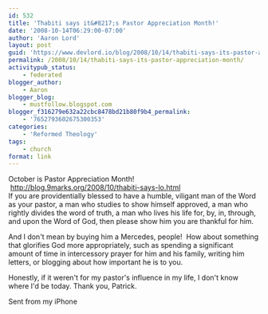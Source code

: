 ```yaml
---
id: 532
title: 'Thabiti says it&#8217;s Pastor Appreciation Month!'
date: '2008-10-14T06:29:00-07:00'
author: 'Aaron Lord'
layout: post
guid: 'https://www.devlord.io/blog/2008/10/14/thabiti-says-its-pastor-appreciation-month/'
permalink: /2008/10/14/thabiti-says-its-pastor-appreciation-month/
activitypub_status:
    - federated
blogger_author:
    - Aaron
blogger_blog:
    - mustfollow.blogspot.com
blogger_f316279e632a22cbc8478bd21b80f9b4_permalink:
    - '7652793602675300353'
categories:
    - 'Reformed Theology'
tags:
    - church
format: link
---
```


<div>October is Pastor Appreciation Month!  <a href="http://blog.9marks.org/2008/10/thabiti-says-lo.html">http://blog.9marks.org/2008/10/thabiti-says-lo.html</a></div>
If you are providentially blessed to have a humble, viligant man of the Word as your pastor, a man who studies to show himself approved, a man who rightly divides the word of truth, a man who lives his life for, by, in, through, and upon the Word of God, then please show him you are thankful for him.

And I don't mean by buying him a Mercedes, people!  How about something that glorifies God more appropriately, such as spending a significant amount of time in intercessory prayer for him and his family, writing him letters, or blogging about how important he is to you.

Honestly, if it weren't for my pastor's influence in my life, I don't know where I'd be today. Thank you, Patrick.

Sent from my iPhone
<div class="blogger-post-footer"></div>